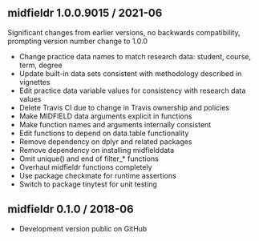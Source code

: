 
## midfieldr 1.0.0.9015 / 2021-06

Significant changes from earlier versions, no backwards compatibility, prompting version number change to 1.0.0

- Change practice data names to match research data: student, course, term, degree 
- Update built-in data sets consistent with methodology described in vignettes 
- Edit practice data variable values for consistency with research data values 
- Delete Travis CI due to change in Travis ownership and policies 
- Make MIDFIELD data arguments explicit in functions 
- Make function names and arguments internally consistent 
- Edit functions to depend on data.table functionality 
- Remove dependency on dplyr and related packages 
- Remove dependency on installing midfielddata 
- Omit unique() and end of filter_* functions
- Overhaul midfieldr functions completely 
- Use package checkmate for runtime assertions
- Switch to package tinytest for unit testing

## midfieldr 0.1.0 / 2018-06

- Development version public on GitHub
  
<!-- major.minor.patch.dev -->
<!-- MAJOR version when you make incompatible API changes ->
<!-- MINOR version add functionality in a backwards-compatible manner ->
<!-- PATCH version backwards-compatible bug fixes ->

<!-- ### New features -->

<!-- ### Minor improvements -->

<!-- ### Bug fixes -->

<!-- ### Deprecated -->

<!-- ### Defunct -->
